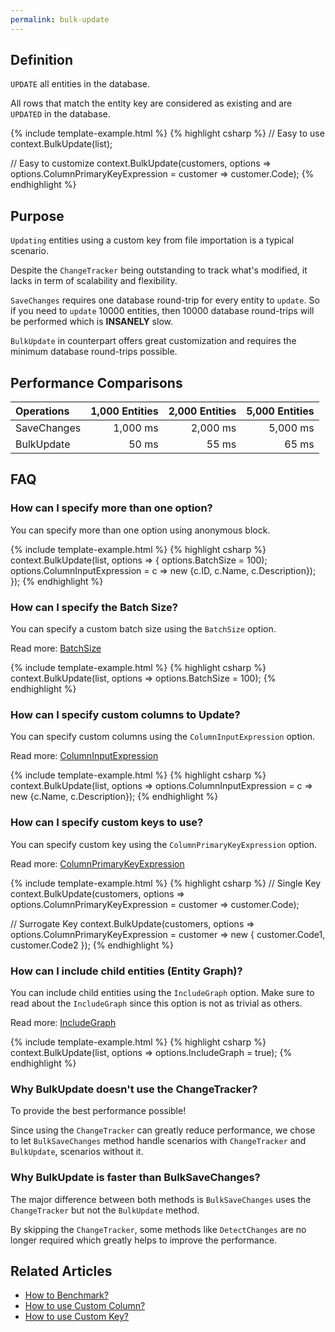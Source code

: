 ```yaml
---
permalink: bulk-update
---
```


## Definition
`UPDATE` all entities in the database.

All rows that match the entity key are considered as existing and are `UPDATED` in the database.

{% include template-example.html %} 
{% highlight csharp %}
// Easy to use
context.BulkUpdate(list);

// Easy to customize
context.BulkUpdate(customers, options => options.ColumnPrimaryKeyExpression = customer => customer.Code);
{% endhighlight %}

## Purpose
`Updating` entities using a custom key from file importation is a typical scenario.

Despite the `ChangeTracker` being outstanding to track what's modified, it lacks in term of scalability and flexibility.

`SaveChanges` requires one database round-trip for every entity to `update`. So if you need to `update` 10000 entities, then 10000 database round-trips will be performed which is **INSANELY** slow.

`BulkUpdate` in counterpart offers great customization and requires the minimum database round-trips possible.

## Performance Comparisons

| Operations      | 1,000 Entities | 2,000 Entities | 5,000 Entities |
| :-------------- | -------------: | -------------: | -------------: |
| SaveChanges     | 1,000 ms       | 2,000 ms       | 5,000 ms       |
| BulkUpdate      | 50 ms          | 55 ms          | 65 ms          |

## FAQ

### How can I specify more than one option?
You can specify more than one option using anonymous block.

{% include template-example.html %} 
{% highlight csharp %}
context.BulkUpdate(list, options => {
	options.BatchSize = 100);
	options.ColumnInputExpression = c => new {c.ID, c.Name, c.Description});
});
{% endhighlight %}

### How can I specify the Batch Size?
You can specify a custom batch size using the `BatchSize` option.

Read more: [BatchSize](/batch-size)

{% include template-example.html %} 
{% highlight csharp %}
context.BulkUpdate(list, options => options.BatchSize = 100);
{% endhighlight %}

### How can I specify custom columns to Update?
You can specify custom columns using the `ColumnInputExpression` option.

Read more: [ColumnInputExpression](/column-input-expression)

{% include template-example.html %} 
{% highlight csharp %}
context.BulkUpdate(list, options => options.ColumnInputExpression = c => new {c.Name, c.Description});
{% endhighlight %}

### How can I specify custom keys to use?
You can specify custom key using the `ColumnPrimaryKeyExpression` option.

Read more: [ColumnPrimaryKeyExpression](/column-primary-key-expression)

{% include template-example.html %} 
{% highlight csharp %}
// Single Key
context.BulkUpdate(customers, options => options.ColumnPrimaryKeyExpression = customer => customer.Code);

// Surrogate Key
context.BulkUpdate(customers, options => options.ColumnPrimaryKeyExpression = customer => new { customer.Code1, customer.Code2 });
{% endhighlight %}

### How can I include child entities (Entity Graph)?
You can include child entities using the `IncludeGraph` option. Make sure to read about the `IncludeGraph` since this option is not as trivial as others.

Read more: [IncludeGraph](/include-graph)

{% include template-example.html %} 
{% highlight csharp %}
context.BulkUpdate(list, options => options.IncludeGraph = true);
{% endhighlight %}

### Why BulkUpdate doesn't use the ChangeTracker?
To provide the best performance possible!

Since using the `ChangeTracker` can greatly reduce performance, we chose to let `BulkSaveChanges` method handle scenarios with `ChangeTracker` and `BulkUpdate`, scenarios without it.

### Why BulkUpdate is faster than BulkSaveChanges?
The major difference between both methods is `BulkSaveChanges` uses the `ChangeTracker` but not the `BulkUpdate` method.

By skipping the `ChangeTracker`, some methods like `DetectChanges` are no longer required which greatly helps to improve the performance.

## Related Articles

- [How to Benchmark?](benchmark)
- [How to use Custom Column?](custom-column)
- [How to use Custom Key?](custom-key)
